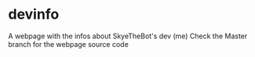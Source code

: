 # devinfo
A webpage with the infos about SkyeTheBot's dev (me)
Check the Master branch for the webpage source code
